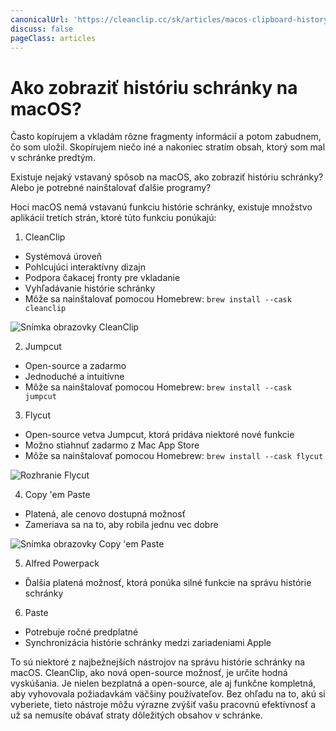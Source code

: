 ```yaml
---
canonicalUrl: 'https://cleanclip.cc/sk/articles/macos-clipboard-history-tools'
discuss: false
pageClass: articles
---
```


# Ako zobraziť históriu schránky na macOS?

Často kopírujem a vkladám rôzne fragmenty informácií a potom zabudnem, čo som uložil. Skopírujem niečo iné a nakoniec stratím obsah, ktorý som mal v schránke predtým.

Existuje nejaký vstavaný spôsob na macOS, ako zobraziť históriu schránky? Alebo je potrebné nainštalovať ďalšie programy?

Hoci macOS nemá vstavanú funkciu histórie schránky, existuje množstvo aplikácií tretích strán, ktoré túto funkciu ponúkajú:

1. CleanClip

- Systémová úroveň
- Pohlcujúci interaktívny dizajn
- Podpora čakacej fronty pre vkladanie
- Vyhľadávanie histórie schránky
- Môže sa nainštalovať pomocou Homebrew: `brew install --cask cleanclip`

![Snímka obrazovky CleanClip](/images/blogs/quickmenu-shortcuts.png)

2. Jumpcut

- Open-source a zadarmo
- Jednoduché a intuitívne
- Môže sa nainštalovať pomocou Homebrew: `brew install --cask jumpcut`

3. Flycut 

- Open-source vetva Jumpcut, ktorá pridáva niektoré nové funkcie
- Možno stiahnuť zadarmo z Mac App Store
- Môže sa nainštalovať pomocou Homebrew: `brew install --cask flycut`

![Rozhranie Flycut](/images/flycut_interface.png)

4. Copy 'em Paste

- Platená, ale cenovo dostupná možnosť
- Zameriava sa na to, aby robila jednu vec dobre

![Snímka obrazovky Copy 'em Paste](/images/clipboard_manager_copy_em.png)

5. Alfred Powerpack

- Ďalšia platená možnosť, ktorá ponúka silné funkcie na správu histórie schránky

6. Paste

- Potrebuje ročné predplatné
- Synchronizácia histórie schránky medzi zariadeniami Apple

To sú niektoré z najbežnejších nástrojov na správu histórie schránky na macOS. CleanClip, ako nová open-source možnosť, je určite hodná vyskúšania. Je nielen bezplatná a open-source, ale aj funkčne kompletná, aby vyhovovala požiadavkám väčšiny používateľov. Bez ohľadu na to, akú si vyberiete, tieto nástroje môžu výrazne zvýšiť vašu pracovnú efektívnosť a už sa nemusíte obávať straty dôležitých obsahov v schránke.